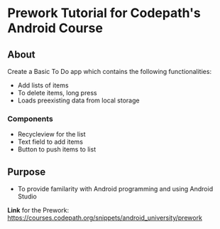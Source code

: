 # Prework Tutorial for Codepath's Android Course
## About
Create a Basic To Do app which contains the following functionalities:
* Add lists of items
* To delete items, long press
* Loads preexisting data from local storage
### Components
* Recycleview for the list
* Text field to add items
* Button to push items to list
## Purpose
* To provide familarity with Android programming and using Android Studio

**Link** for the Prework: https://courses.codepath.org/snippets/android_university/prework
